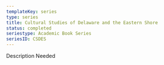 ```yaml
---
templateKey: series
type: series
title: Cultural Studies of Delaware and the Eastern Shore
status: completed
seriestype: Academic Book Series
seriesID: CSDES
---
```

Description Needed